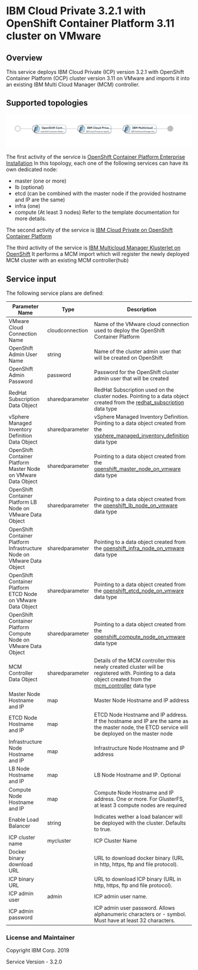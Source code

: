 # IBM Cloud Private 3.2.1 with OpenShift Container Platform 3.11 cluster on VMware 

## Overview
This service deploys IBM Cloud Private (ICP) version 3.2.1 with OpenShift Container Platform (OCP) cluster version 3.11 on VMware and imports it into an existing IBM Multi Cloud Manager (MCM) controller.


## Supported topologies
![alt text](./ICPOCP.jpg)

The first activity of the service is [OpenShift Container Platform Enterprise Installation](https://github.com/IBM-CAMHub-Open/template_openshift_installer/tree/3.11)
In this topology, each one of the following services can have its own dedicated node: 
 - master (one or more)
 - lb (optional)
 - etcd (can be combined with the master node if the provided hostname and IP are the same)
 - infra (one)
 - compute (At least 3 nodes)
 Refer to the template documentation for more details.

The second activity of the service is [IBM Cloud Private on OpenShift Container Platform](https://github.com/IBM-CAMHub-Open/template_icp_on_ocp/tree/3.2.1/vmware/terraform)

The third activity of the service is [IBM Multicloud Manager Klusterlet on OpenShift](https://github.com/IBM-CAMHub-Open/template_mcm_install/tree/3.2.1/ICP/terraform) It performs a MCM import which will register the newly deployed MCM cluster with an existing MCM controller(hub) 

## Service input
The following service plans are defined:

| Parameter Name | Type | Description |
| ----- | ----------| ----- |
| VMware Cloud Connection Name | cloudconnection | Name of the VMware cloud connection used to deploy the OpenShift Container Platform|
| OpenShift Admin User Name|string|Name of the cluster admin user that will be created on OpenShift|
| OpenShift Admin Password|password|Password for the OpenShift cluster admin user that will be created|
| RedHat Subscription Data Object|sharedparameter|RedHat Subscription used on the cluster nodes. Pointing to a data object created from the [redhat_subscription](https://github.com/IBM-CAMHub-Open/template_cam_common/blob/3.2.1/common/datatypes/redhat_subscription.json) data type|
| vSphere Managed Inventory Definition Data Object|sharedparameter|vSphere Managed Inventory Definition. Pointing to a data object created from the [vsphere_managed_inventory_definition](https://github.com/IBM-CAMHub-Open/template_cam_common/blob/3.2.1/common/datatypes/vsphere_inventory.json) data type|
| OpenShift Container Platform Master Node on VMware Data Object|sharedparameter|Pointing to a data object created from the [openshift_master_node_on_vmware](https://github.com/IBM-CAMHub-Open/template_cam_common/blob/3.2.1/common/datatypes/openshift_master_node_on_vmware.json) data type|
| OpenShift Container Platform LB Node on VMware Data Object|sharedparameter|Pointing to a data object created from the [openshift_lb_node_on_vmware](https://github.com/IBM-CAMHub-Open/template_cam_common/blob/3.2.1/common/datatypes/openshift_lb_node_on_vmware.json) data type|
| OpenShift Container Platform Infrastructure Node on VMware Data Object|sharedparameter|Pointing to a data object created from the [openshift_infra_node_on_vmware](https://github.com/IBM-CAMHub-Open/template_cam_common/blob/3.2.1/common/datatypes/openshift_infra_node_on_vmware.json) data type|
| OpenShift Container Platform ETCD Node on VMware Data Object|sharedparameter|Pointing to a data object created from the [openshift_etcd_node_on_vmware](https://github.com/IBM-CAMHub-Open/template_cam_common/blob/3.2.1/common/datatypes/openshift_etcd_node_on_vmware.json) data type|
| OpenShift Container Platform Compute Node on VMware Data Object|sharedparameter|Pointing to a data object created from the [openshift_compute_node_on_vmware](https://github.com/IBM-CAMHub-Open/template_cam_common/blob/3.2.1/common/datatypes/openshift_compute_node_on_vmware.json) data type|
|MCM Controller Data Object|sharedparameter|Details of the MCM controller this newly created cluster will be registered with. Pointing to a data object created from the [mcm_controller](https://github.com/IBM-CAMHub-Open/template_cam_common/blob/3.2.1/common/datatypes/mcm_controller.json) data type|
|Master Node Hostname and IP|map|Master Node Hostname and IP address |
|ETCD Node Hostname and IP|map|ETCD Node Hostname and IP address. If the hostname and IP are the same as the master node, the ETCD service will be deployed on the master node |
|Infrastructure Node Hostname and IP|map|Infrastructure Node Hostname and IP address|
|LB Node Hostname and IP|map|LB Node Hostname and IP. Optional|
|Compute Node Hostname and IP|map|Compute Node Hostname and IP address. One or more. For GlusterFS, at least 3 compute nodes are required|
|Enable Load Balancer|string|Indicates wether a load balancer will be deployed with the cluster. Defaults to true.|
| ICP cluster name | mycluster | ICP Cluster Name |
| Docker binary download URL |  | URL to download docker binary (URL in http, https, ftp and file protocol). |
| ICP binary URL |  | URL to download ICP binary (URL in http, https, ftp and file protocol). |
| ICP admin user | admin | ICP admin user name. |
| ICP admin password |  | ICP admin user password. Allows alphanumeric characters or - symbol. Must have at least 32 characters. |

### License and Maintainer

Copyright IBM Corp. 2019

Service Version - 3.2.0  